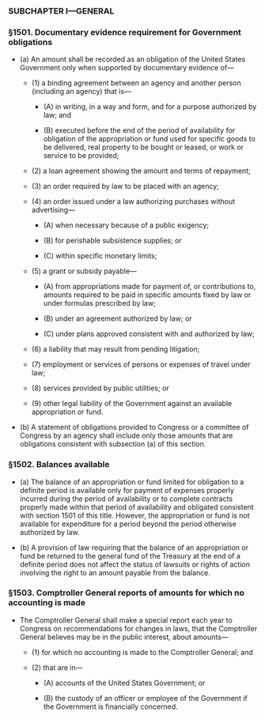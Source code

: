 ### SUBCHAPTER I—GENERAL

### §1501. Documentary evidence requirement for Government obligations
* (a) An amount shall be recorded as an obligation of the United States Government only when supported by documentary evidence of—

  * (1) a binding agreement between an agency and another person (including an agency) that is—

    * (A) in writing, in a way and form, and for a purpose authorized by law; and

    * (B) executed before the end of the period of availability for obligation of the appropriation or fund used for specific goods to be delivered, real property to be bought or leased, or work or service to be provided;


  * (2) a loan agreement showing the amount and terms of repayment;

  * (3) an order required by law to be placed with an agency;

  * (4) an order issued under a law authorizing purchases without advertising—

    * (A) when necessary because of a public exigency;

    * (B) for perishable subsistence supplies; or

    * (C) within specific monetary limits;


  * (5) a grant or subsidy payable—

    * (A) from appropriations made for payment of, or contributions to, amounts required to be paid in specific amounts fixed by law or under formulas prescribed by law;

    * (B) under an agreement authorized by law; or

    * (C) under plans approved consistent with and authorized by law;


  * (6) a liability that may result from pending litigation;

  * (7) employment or services of persons or expenses of travel under law;

  * (8) services provided by public utilities; or

  * (9) other legal liability of the Government against an available appropriation or fund.


* (b) A statement of obligations provided to Congress or a committee of Congress by an agency shall include only those amounts that are obligations consistent with subsection (a) of this section.

### §1502. Balances available
* (a) The balance of an appropriation or fund limited for obligation to a definite period is available only for payment of expenses properly incurred during the period of availability or to complete contracts properly made within that period of availability and obligated consistent with section 1501 of this title. However, the appropriation or fund is not available for expenditure for a period beyond the period otherwise authorized by law.

* (b) A provision of law requiring that the balance of an appropriation or fund be returned to the general fund of the Treasury at the end of a definite period does not affect the status of lawsuits or rights of action involving the right to an amount payable from the balance.

### §1503. Comptroller General reports of amounts for which no accounting is made
* The Comptroller General shall make a special report each year to Congress on recommendations for changes in laws, that the Comptroller General believes may be in the public interest, about amounts—

  * (1) for which no accounting is made to the Comptroller General; and

  * (2) that are in—

    * (A) accounts of the United States Government; or

    * (B) the custody of an officer or employee of the Government if the Government is financially concerned.